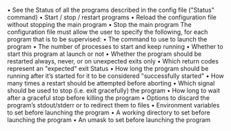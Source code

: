 • See the Status of all the programs described in the config file ("Status" command)
• Start / stop / restart programs
• Reload the configuration file without stopping the main program
• Stop the main program
The configuration file must allow the user to specify the following, for each program that is to be supervised:
• The command to use to launch the program
• The number of processes to start and keep running
• Whether to start this program at launch or not
• Whether the program should be restarted always, never, or on unexpected exits only
• Which return codes represent an "expected" exit Status
• How long the program should be running after it’s started for it to be considered
"successfully started"
• How many times a restart should be attempted before aborting
• Which signal should be used to stop (i.e. exit gracefully) the program
• How long to wait after a graceful stop before killing the program
• Options to discard the program’s stdout/stderr or to redirect them to files
• Environment variables to set before launching the program
• A working directory to set before launching the program
• An umask to set before launching the program